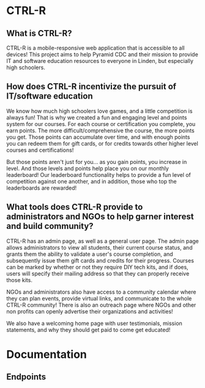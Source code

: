 # CTRL-R

## What is CTRL-R?
CTRL-R is a mobile-responsive web application that is accessible to all devices! This project aims to help Pyramid CDC and their mission to provide IT and software education resources to everyone in Linden, but especially high schoolers.

## How does CTRL-R incentivize the pursuit of IT/software education
We know how much high schoolers love games, and a little competition is always fun! That is why we created a fun and engaging level and points system for our courses. For each course or certification you complete, you earn points. The more difficult/comprehensive the course, the more points you get. Those points can accumulate over time, and with enough points you can redeem them for gift cards, or for credits towards other higher level courses and certifications!

But those points aren't just for you... as you gain points, you increase in level. And those levels and points help place you on our monthly leaderboard! Our leaderboard functionality helps to provide a fun level of competition against one another, and in addition, those who top the leaderboards are rewarded!


## What tools does CTRL-R provide to administrators and NGOs to help garner interest and build community?
CTRL-R has an admin page, as well as a general user page. The admin page allows administrators to view all students, their current course status, and grants them the ability to validate a user's course completion, and subsequently issue them gift cards and credits for their progress. Courses can be marked by whether or not they require DIY tech kits, and if does, users will specify their mailing address so that they can properly receive those kits.

NGOs and administrators also have access to a community calendar where they can plan events, provide virtual links, and communicate to the whole CTRL-R community! There is also an outreach page where NGOs and other non profits can openly advertise their organizations and activities!

We also have a welcoming home page with user testimonials, mission statements, and why they should get paid to come get educated!

# Documentation

## Endpoints

